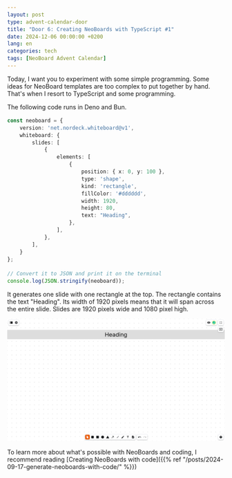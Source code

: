 ```yaml
---
layout: post
type: advent-calendar-door
title: "Door 6: Creating NeoBoards with TypeScript #1"
date: 2024-12-06 00:00:00 +0200
lang: en
categories: tech
tags: [NeoBoard Advent Calendar]
---
```


Today, I want you to experiment with some simple programming. Some ideas for NeoBoard templates are too complex to put together by hand. That's when I resort to TypeScript and some programming.

The following code runs in Deno and Bun.

```ts
const neoboard = {
    version: 'net.nordeck.whiteboard@v1',
    whiteboard: {
        slides: [
            {
                elements: [
                    {
                        position: { x: 0, y: 100 },
                        type: 'shape',
                        kind: 'rectangle',
                        fillColor: '#dddddd',
                        width: 1920,
                        height: 80,
                        text: "Heading",
                    },
                ],
            },
        ],
    }
};

// Convert it to JSON and print it on the terminal
console.log(JSON.stringify(neoboard));
```

It generates one slide with one rectangle at the top. The rectangle contains the text "Heading". Its width of 1920 pixels means that it will span across the entire slide. Slides are 1920 pixels wide and 1080 pixel high.

![](./example1.png)

To learn more about what's possible with NeoBoards and coding, I recommend reading [Creating NeoBoards with code]({{% ref "/posts/2024-09-17-generate-neoboards-with-code/" %}})
